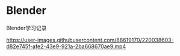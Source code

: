# Blender
Blender学习记录


https://user-images.githubusercontent.com/88619170/220038603-d82e745f-afe2-43e9-921a-2ba668670ae9.mp4

